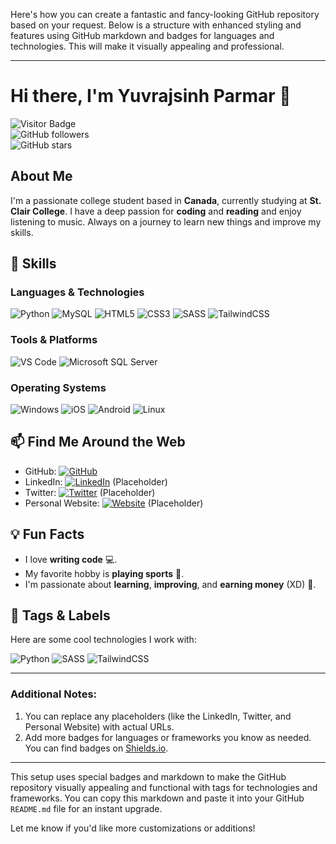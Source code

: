 Here's how you can create a fantastic and fancy-looking GitHub repository based on your request. Below is a structure with enhanced styling and features using GitHub markdown and badges for languages and technologies. This will make it visually appealing and professional.

---

# Hi there, I'm Yuvrajsinh Parmar 👋

![Visitor Badge](https://visitor-badge.laobi.icu/badge?page_id=Yuvee1203.Yuvee1203)  
![GitHub followers](https://img.shields.io/github/followers/Yuvee1203?label=Follow&style=social)  
![GitHub stars](https://img.shields.io/github/stars/Yuvee1203?affiliations=OWNER&style=social)

## About Me

I'm a passionate college student based in **Canada**, currently studying at **St. Clair College**. I have a deep passion for **coding** and **reading** and enjoy listening to music. Always on a journey to learn new things and improve my skills.

## 🚀 Skills

### Languages & Technologies
![Python](https://img.shields.io/badge/Python-3776AB?style=for-the-badge&logo=python&logoColor=white)
![MySQL](https://img.shields.io/badge/MySQL-4479A1?style=for-the-badge&logo=mysql&logoColor=white)
![HTML5](https://img.shields.io/badge/HTML5-E34F26?style=for-the-badge&logo=html5&logoColor=white)
![CSS3](https://img.shields.io/badge/CSS3-1572B6?style=for-the-badge&logo=css3&logoColor=white)
![SASS](https://img.shields.io/badge/SASS-CC6699?style=for-the-badge&logo=sass&logoColor=white)
![TailwindCSS](https://img.shields.io/badge/TailwindCSS-38B2AC?style=for-the-badge&logo=tailwind-css&logoColor=white)

### Tools & Platforms
![VS Code](https://img.shields.io/badge/VS%20Code-007ACC?style=for-the-badge&logo=visual-studio-code&logoColor=white)
![Microsoft SQL Server](https://img.shields.io/badge/Microsoft_SQL_Server-CC2927?style=for-the-badge&logo=microsoft-sql-server&logoColor=white)

### Operating Systems
![Windows](https://img.shields.io/badge/Windows-0078D6?style=for-the-badge&logo=windows&logoColor=white)
![iOS](https://img.shields.io/badge/iOS-000000?style=for-the-badge&logo=ios&logoColor=white)
![Android](https://img.shields.io/badge/Android-3DDC84?style=for-the-badge&logo=android&logoColor=white)
![Linux](https://img.shields.io/badge/Linux-FCC624?style=for-the-badge&logo=linux&logoColor=black)

## 📫 Find Me Around the Web

- GitHub: [![GitHub](https://img.shields.io/badge/GitHub-%2312100E.svg?style=for-the-badge&logo=github&logoColor=white)](https://github.com/Yuvee1203)
- LinkedIn: [![LinkedIn](https://img.shields.io/badge/LinkedIn-%230077B5.svg?style=for-the-badge&logo=linkedin&logoColor=white)](https://linkedin.com/in/Yuvee1203) (Placeholder)
- Twitter: [![Twitter](https://img.shields.io/badge/Twitter-%231DA1F2.svg?style=for-the-badge&logo=Twitter&logoColor=white)](https://twitter.com/Yuvee1203) (Placeholder)
- Personal Website: [![Website](https://img.shields.io/badge/Website-%230077B5.svg?style=for-the-badge&logo=google-chrome&logoColor=white)](https://yourwebsite.com) (Placeholder)

## 💡 Fun Facts

- I love **writing code** 💻.
- My favorite hobby is **playing sports** 🏀.
- I'm passionate about **learning**, **improving**, and **earning money** (XD) 💸.

## 🔖 Tags & Labels

Here are some cool technologies I work with:

![Python](https://img.shields.io/badge/Python-FFD43B?style=for-the-badge&logo=python&logoColor=blue)
![SASS](https://img.shields.io/badge/SASS-hotpink?style=for-the-badge&logo=sass&logoColor=white)
![TailwindCSS](https://img.shields.io/badge/TailwindCSS-06B6D4?style=for-the-badge&logo=tailwindcss&logoColor=white)

---

### Additional Notes:

1. You can replace any placeholders (like the LinkedIn, Twitter, and Personal Website) with actual URLs.
2. Add more badges for languages or frameworks you know as needed. You can find badges on [Shields.io](https://shields.io/).

---

This setup uses special badges and markdown to make the GitHub repository visually appealing and functional with tags for technologies and frameworks. You can copy this markdown and paste it into your GitHub `README.md` file for an instant upgrade.

Let me know if you'd like more customizations or additions!
